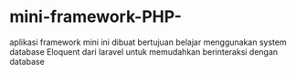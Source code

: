 # mini-framework-PHP-
aplikasi framework mini ini dibuat bertujuan belajar menggunakan system database Eloquent dari laravel untuk memudahkan berinteraksi dengan database
